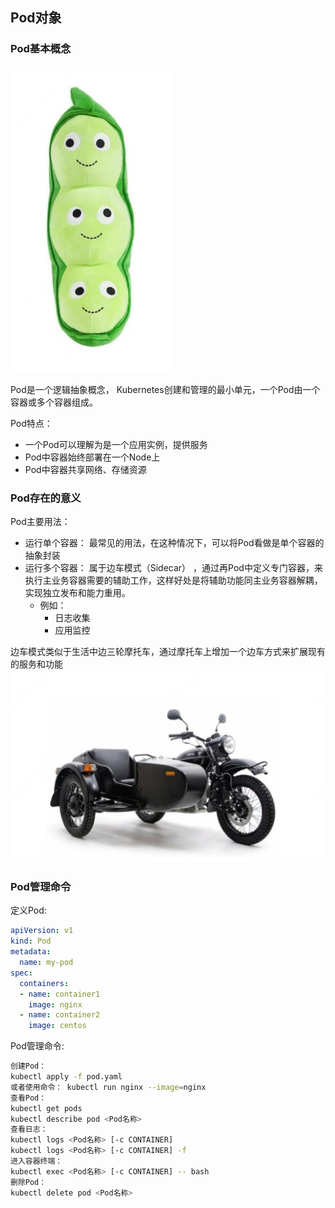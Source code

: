 
## Pod对象

### Pod基本概念
![](assets/markdown-img-paste-20230528235321996.png)

Pod是一个逻辑抽象概念， Kubernetes创建和管理的最小单元，一个Pod由一个容器或多个容器组成。

Pod特点： 
* 一个Pod可以理解为是一个应用实例，提供服务  
* Pod中容器始终部署在一个Node上  
* Pod中容器共享网络、存储资源   

### Pod存在的意义
Pod主要用法：
* 运行单个容器： 最常见的用法，在这种情况下，可以将Pod看做是单个容器的抽象封装  
* 运行多个容器： 属于边车模式（Sidecar） ，通过再Pod中定义专门容器，来执行主业务容器需要的辅助工作，这样好处是将辅助功能同主业务容器解耦，实现独立发布和能力重用。  
  - 例如：
    - 日志收集
    - 应用监控


边车模式类似于生活中边三轮摩托车，通过摩托车上增加一个边车方式来扩展现有的服务和功能
![](assets/markdown-img-paste-20230529203748302.png)

### Pod管理命令
定义Pod:
```yaml
apiVersion: v1
kind: Pod
metadata:
  name: my-pod
spec:
  containers:
  - name: container1
    image: nginx
  - name: container2
    image: centos
```

Pod管理命令:
```sh
创建Pod：
kubectl apply -f pod.yaml
或者使用命令： kubectl run nginx --image=nginx
查看Pod：
kubectl get pods
kubectl describe pod <Pod名称>
查看日志：
kubectl logs <Pod名称> [-c CONTAINER]
kubectl logs <Pod名称> [-c CONTAINER] -f
进入容器终端：
kubectl exec <Pod名称> [-c CONTAINER] -- bash
删除Pod：
kubectl delete pod <Pod名称>
```









